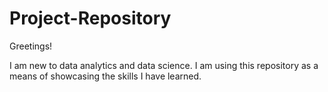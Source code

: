 # Project-Repository

Greetings!

I am new to data analytics and data science. I am using this repository as a means of showcasing the skills I have learned.
